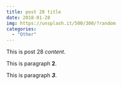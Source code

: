 ```yaml
---
title: post 28 title
date: 2018-01-28
img: https://unsplash.it/500/300/?random
categories:
  - "Other"
---
```

This is post 28 *content*.

This is paragraph **2**.

This is paragraph ***3***.
